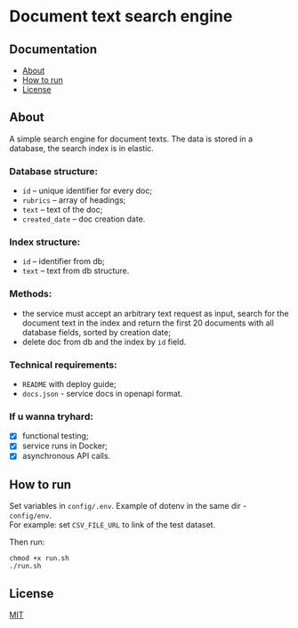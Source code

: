 # Document text search engine

## Documentation
* [About](#about)
* [How to run](#how-to-run)
* [License](#license)

## About
A simple search engine for document texts. The data is stored in a database, the search index is in elastic.

### **Database structure:**
* `id` – unique identifier for every doc;
* `rubrics` – array of headings;
* `text` – text of the doc;
* `created_date` – doc creation date.

### **Index structure:**
* `id` – identifier from db;
* `text` – text from db structure.

### **Methods:**
* the service must accept an arbitrary text request as input, search for the document text in the index and return the first 20 documents with all database fields, sorted by creation date;
* delete doc from db and the index by `id` field.

### **Technical requirements:**
* `README` with deploy guide;
* `docs.json` - service docs in openapi format.

### **If u wanna tryhard:**
- [X] functional testing;
- [X] service runs in Docker;
- [X] asynchronous API calls.

## How to run 
Set variables in `config/.env`. Example of dotenv in the same dir - `config/env`. <br>
For example: set `CSV_FILE_URL` to link of the test dataset.

Then run:
```shell
chmod +x run.sh
./run.sh 
```
## License
[MIT](https://github.com/lusm554/document-text-search-engine/blob/main/LICENSE)

